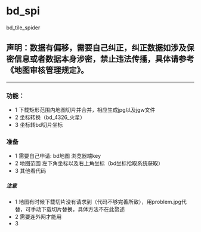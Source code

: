 # bd_spi
bd_tile_spider

## 声明：数据有偏移，需要自己纠正，纠正数据如涉及保密信息或者数据本身涉密，禁止违法传播，具体请参考《地图审核管理规定》。
-----------

### 功能：
* 1 下载矩形范围内地图切片并合并，相应生成jpg以及jgw文件
* 2 坐标转换（bd_4326_火星）
* 3 坐标转bd切片坐标

### 准备
* 1 需要自己申请: bd地图 浏览器端key
* 2 地图范围 左下角坐标以及右上角坐标（bd坐标拾取系统获取）
* 3 其他看代码

##### 注意
* 1 地图有时候下载切片没有请求到（代码不够完善所致），用problem.jpg代替，可手动下载切片替换，具体方法不在此赘述
* 2 需要连外网才能用
* 3 

